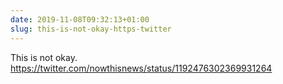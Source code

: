 ```yaml
---
date: 2019-11-08T09:32:13+01:00
slug: this-is-not-okay-https-twitter
---
```

This is not okay. https://twitter.com/nowthisnews/status/1192476302369931264

